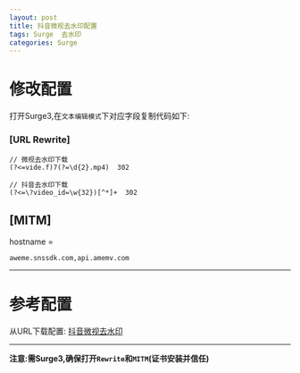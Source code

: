 ```yaml
---
layout: post
title: 抖音微视去水印配置
tags: Surge  去水印
categories: Surge
---
```


# 修改配置
打开Surge3,在`文本编辑模式`下对应字段复制代码如下:

### [URL Rewrite]
```
// 微视去水印下载
(?<=vide.f)7(?=\d{2}.mp4)  302

// 抖音去水印下载
(?<=\?video_id=\w{32})[^*]+  302
```

## [MITM]

hostname =
```
aweme.snssdk.com,api.amemv.com
```


---
# 参考配置

从URL下载配置:
[抖音微视去水印](https://raw.githubusercontent.com/ydzydzydz/Rules/master/conf/watermark.conf)

---
**注意:需Surge3,确保打开`Rewrite`和`MITM`(证书安装并信任)**
